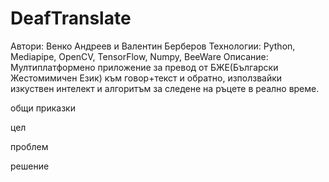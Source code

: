 # DeafTranslate
Автори: Венко Андреев и Валентин Берберов
Технологии: Python, Mediapipe, OpenCV, TensorFlow, Numpy, BeeWare
Описание: Мултиплатформено приложение за превод от БЖЕ(Български Жестомимичен Език) към говор+текст и обратно, използвайки изкуствен интелект и алгоритъм за следене на ръцете в реално време.

общи приказки

цел

проблем

решение
